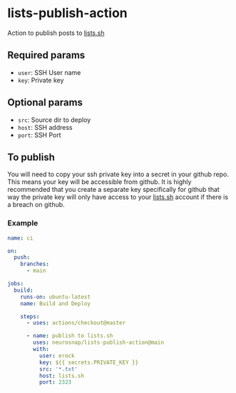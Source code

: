 # lists-publish-action

Action to publish posts to [lists.sh](https://lists.sh)

## Required params

- `user`: SSH User name
- `key`: Private key

## Optional params

- `src`: Source dir to deploy
- `host`: SSH address
- `port`: SSH Port

## To publish

You will need to copy your ssh private key into a secret in your github repo.
This means your key will be accessible from github.  It is highly recommended
that you create a separate key specifically for github that way the private key
will only have access to your [lists.sh](https://lists.sh) account if there is a breach on github.

### Example

```yml
name: ci

on:
  push:
    branches:
      - main

jobs:
  build:
    runs-on: ubuntu-latest
    name: Build and Deploy

    steps:
      - uses: actions/checkout@master

      - name: publish to lists.sh
        uses: neurosnap/lists-publish-action@main
        with: 
          user: erock 
          key: ${{ secrets.PRIVATE_KEY }}
          src: '*.txt'
          host: lists.sh 
          port: 2323 
```
